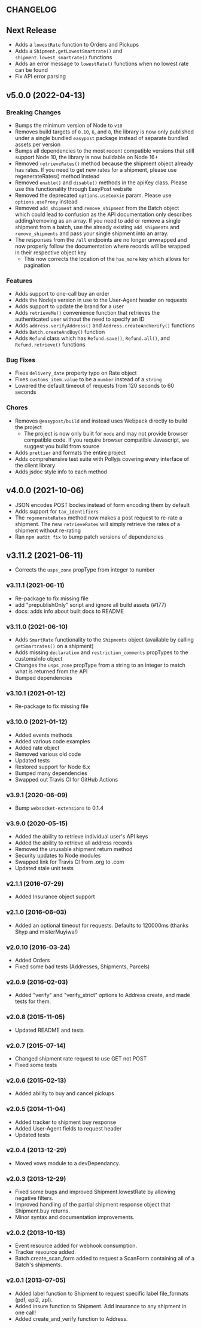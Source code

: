 ## CHANGELOG

## Next Release

- Adds a `lowestRate` function to Orders and Pickups
- Adds a `Shipment.getLowestSmartrate()` and `shipment.lowest_smartrate()` functions
- Adds an error message to `lowestRate()` functions when no lowest rate can be found
- Fix API error parsing

## v5.0.0 (2022-04-13)

### Breaking Changes

- Bumps the minimum version of Node to `v10`
- Removes build targets of `0.10`, `6`, and `8`, the library is now only published under a single bundled `easypost` package instead of separate bundled assets per version
- Bumps all dependencies to the most recent compatible versions that still support Node 10, the library is now buildable on Node 16+
- Removed `retrieveRates()` method because the shipment object already has rates. If you need to get new rates for a shipment, please use regenerateRates() method instead
- Removed `enable()` and `disable()` methods in the apiKey class. Please use this functionality through EasyPost website
- Removed the deprecated `options.useCookie` param. Please use `options.useProxy` instead
- Removed `add_shipment` and `remove_shipment` from the Batch object which could lead to confusion as the API documentation only describes adding/removing as an array. If you need to add or remove a single shipment from a batch, use the already existing `add_shipments` and `remove_shipments` and pass your single shipment into an array.
- The responses from the `/all` endpoints are no longer unwrapped and now properly follow the documentation where records will be wrapped in their respective object key
  - This now corrects the location of the `has_more` key which allows for pagination

### Features

- Adds support to one-call buy an order
- Adds the Nodejs version in use to the User-Agent header on requests
- Adds support to update the brand for a user
- Adds `retrieveMe()` convenience function that retrieves the authenticated user without the need to specify an ID
- Adds `address.verifyAddress()` and `Address.createAndVerify()` functions
- Adds `Batch.createAndBuy()` function
- Adds `Refund` class which has `Refund.save()`, `Refund.all()`, and `Refund.retrieve()` functions

### Bug Fixes

- Fixes `delivery_date` property typo on Rate object
- Fixes `customs_item.value` to be a `number` instead of a `string`
- Lowered the default timeout of requests from 120 seconds to 60 seconds

### Chores

- Removes `@easypost/build` and instead uses Webpack directly to build the project
  - The project is now only built for `node` and may not provide browser compatible code. If you require browser compatible Javascript, we suggest you build from source
- Adds `prettier` and formats the entire project
- Adds comprehensive test suite with Pollyjs covering every interface of the client library
- Adds jsdoc style info to each method

## v4.0.0 (2021-10-06)

- JSON encodes POST bodies instead of form encoding them by default
- Adds support for `tax_identifiers`
- The `regenerateRates` method now makes a post request to re-rate a shipment. The new `retrieveRates` will simply retrieve the rates of a shipment without re-rating
- Ran `npm audit fix` to bump patch versions of dependencies

## v3.11.2 (2021-06-11)

- Corrects the `usps_zone` propType from integer to number

### v3.11.1 (2021-06-11)

- Re-package to fix missing file
- add "prepublishOnly" script and ignore all build assets (#177)
- docs: adds info about built docs to README

### v3.11.0 (2021-06-10)

- Adds `SmartRate` functionality to the `Shipments` object (available by calling `getSmartrates()` on a shipment)
- Adds missing `declaration` and `restriction_comments` propTypes to the customsInfo object
- Changes the `usps_zone` propType from a string to an integer to match what is returned from the API
- Bumped dependencies

### v3.10.1 (2021-01-12)

- Re-package to fix missing file

### v3.10.0 (2021-01-12)

- Added events methods
- Added various code examples
- Added rate object
- Removed various old code
- Updated tests
- Restored support for Node 6.x
- Bumped many dependencies
- Swapped out Travis CI for GitHub Actions

### v3.9.1 (2020-06-09)

- Bump `websocket-extensions` to 0.1.4

### v3.9.0 (2020-05-15)

- Added the ability to retrieve individual user's API keys
- Added the ability to retrieve all address records
- Removed the unusable shipment return method
- Security updates to Node modules
- Swapped link for Travis CI from .org to .com
- Updated stale unit tests

### v2.1.1 (2016-07-29)

- Added Insurance object support

### v2.1.0 (2016-06-03)

- Added an optional timeout for requests. Defaults to 120000ms (thanks Shyp and misterMuyiwa!)

### v2.0.10 (2016-03-24)

- Added Orders
- Fixed some bad tests (Addresses, Shipments, Parcels)

### v2.0.9 (2016-02-03)

- Added "verify" and "verify_strict" options to Address create, and made tests for them.

### v2.0.8 (2015-11-05)

- Updated README and tests

### v2.0.7 (2015-07-14)

- Changed shipment rate request to use GET not POST
- Fixed some tests

### v2.0.6 (2015-02-13)

- Added ability to buy and cancel pickups

### v2.0.5 (2014-11-04)

- Added tracker to shipment buy response
- Added User-Agent fields to request header
- Updated tests

### v2.0.4 (2013-12-29)

- Moved vows module to a devDependancy.

### v2.0.3 (2013-12-29)

- Fixed some bugs and improved Shipment.lowestRate by allowing negative filters.
- Improved handling of the partial shipment response object that Shipment.buy returns.
- Minor syntax and documentation improvements.

### v2.0.2 (2013-10-13)

- Event resource added for webhook consumption.
- Tracker resource added.
- Batch.create_scan_form added to request a ScanForm containing all of a Batch's shipments.

### v2.0.1 (2013-07-05)

- Added label function to Shipment to request specific label file_formats (pdf, epl2, zpl).
- Added insure function to Shipment. Add insurance to any shipment in one call!
- Added create_and_verify function to Address.
